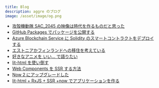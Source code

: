 ```yml
title: Blog
description: aggre のブログ
image: /asset/image/og.png
```

- [攻殻機動隊 SAC_2045 の映像は時代を作るものだと思った](/post/ghost-in-the-shell-sac_2045-makes-a-new-era)
- [GitHub Packages でパッケージを公開する](/post/publish-package-with-github-packages)
- [Azure Blockchain Service に Solidity のスマートコントラクトをデプロイする](/post/deploy-smart-contracts-to-azure-blockchain-service)
- [エストニアかフィンランドへの移住を考えている](/post/thinking-about-emigrate)
- [好きなアニメを いい... で語りたい](/post/talk-about-anime)
- [lit-html を使い倒す](/post/make-the-best-use-of-lit-html)
- [Web Components を SSR する方法](/post/web-components-ssr)
- [Now 2 にアップグレードした](/post/now-2)
- [lit-html + RxJS + SSR +now でアプリケーションを作る](/post/create-the-app-with-lit-html-rxjs-and-now)
